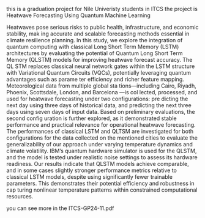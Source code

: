 this is a graduation project for Nile Univeristy students in ITCS the project is  Heatwave Forecasting Using Quantum Machine
 Learning 

 Heatwaves pose serious risks to public health, infrastructure, and economic stability, mak
ing accurate and scalable forecasting methods essential in climate resilience planning. In
 this study, we explore the integration of quantum computing with classical Long Short
Term Memory (LSTM) architectures by evaluating the potential of Quantum Long Short
Term Memory (QLSTM) models for improving heatwave forecast accuracy. The QL
STM replaces classical neural network gates within the LSTM structure with Variational
 Quantum Circuits (VQCs), potentially leveraging quantum advantages such as parame
ter efficiency and richer feature mapping. Meteorological data from multiple global sta
tions—including Cairo, Riyadh, Phoenix, Scottsdale, London, and Barcelona —is col
lected, processed, and used for heatwave forecasting under two configurations: pre
dicting the next day using three days of historical data, and predicting the next three
 days using seven days of input data. Based on preliminary evaluations, the second config
uration is further explored, as it demonstrated stable performance and practical relevance
 for operational heatwave forecasting. The performances of classical LSTM and QLTSM
 are investigated for both configurations for the data collected on the mentioned cities to
 evaluate the generalizability of our approach under varying temperature dynamics and
 climate volatility. IBM’s quantum hardware simulator is used for the QLSTM, and the
 model is tested under realistic noise settings to assess its hardware readiness. Our results
 indicate that QLSTM models achieve comparable, and in some cases slightly stronger
 performance metrics relative to classical LSTM models, despite using significantly fewer
 trainable parameters. This demonstrates their potential efficiency and robustness in cap
turing nonlinear temperature patterns within constrained computational resources.

you can see more in the ITCS-GP24-11.pdf

